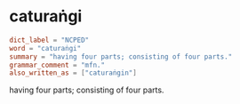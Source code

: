 # caturaṅgi

``` toml
dict_label = "NCPED"
word = "caturaṅgi"
summary = "having four parts; consisting of four parts."
grammar_comment = "mfn."
also_written_as = ["caturaṅgin"]
```

having four parts; consisting of four parts.

